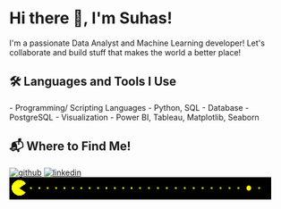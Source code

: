 # Hi there 👋, I'm Suhas!
I'm a passionate Data Analyst and Machine Learning developer! Let's collaborate and build stuff that makes the world a better place!

<h2>🛠 Languages and Tools I Use</h2>
- Programming/ Scripting Languages - Python, SQL
- Database - PostgreSQL
- Visualization - Power BI, Tableau, Matplotlib, Seaborn

<h2>📬 Where to Find Me!</h2>

[<img src='https://cdn.jsdelivr.net/npm/simple-icons@3.0.1/icons/github.svg' alt='github' height='40'>](https://github.com/SuhasR3)  [<img src='https://cdn.jsdelivr.net/npm/simple-icons@3.0.1/icons/linkedin.svg' alt='linkedin' height='40'>](https://www.linkedin.com/in/suhasr3/)  ![](https://github.com/SuhasR3/SuhasR3/blob/main/4.gif)
